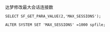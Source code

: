 达梦修改最大会话连接数

```
SELECT SF_GET_PARA_VALUE(2,'MAX_SESSIONS');

ALTER SYSTEM SET 'MAX_SESSIONS' =1000 spfile;
```
